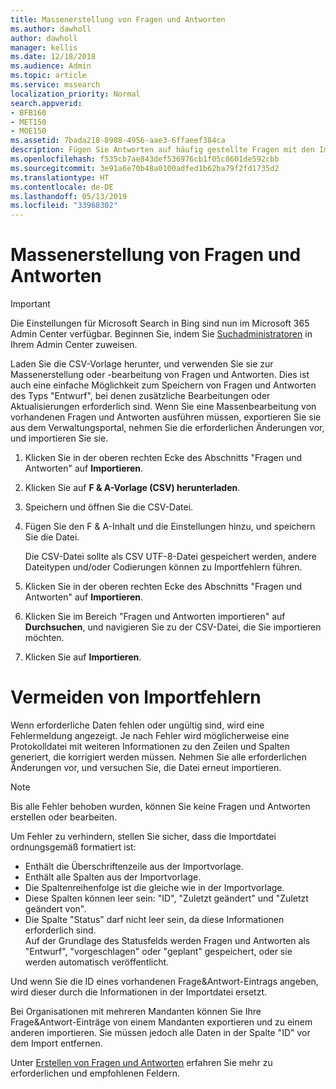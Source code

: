 ```yaml
---
title: Massenerstellung von Fragen und Antworten
ms.author: dawholl
author: dawholl
manager: kellis
ms.date: 12/18/2018
ms.audience: Admin
ms.topic: article
ms.service: mssearch
localization_priority: Normal
search.appverid:
- BFB160
- MET150
- MOE150
ms.assetid: 7bada218-8908-4956-aae3-6ffaeef384ca
description: Fügen Sie Antworten auf häufig gestellte Fragen mit den Importtools im Microsoft Search-Verwaltungsportal schnell hinzu.
ms.openlocfilehash: f535cb7ae843def536976cb1f05c8601de592cbb
ms.sourcegitcommit: 3e91a6e70b48a0100adfed1b62ba79f2fd1735d2
ms.translationtype: HT
ms.contentlocale: de-DE
ms.lasthandoff: 05/13/2019
ms.locfileid: "33968302"
---
```

# <a name="bulk-create-qas"></a>Massenerstellung von Fragen und Antworten

> [!IMPORTANT]
> Die Einstellungen für Microsoft Search in Bing sind nun im Microsoft 365 Admin Center verfügbar. Beginnen Sie, indem Sie [Suchadministratoren](https://docs.microsoft.com/de-DE/microsoftsearch/setup-microsoft-search#step-2-assign-search-admin-and-search-editor) in Ihrem Admin Center zuweisen.
    
Laden Sie die CSV-Vorlage herunter, und verwenden Sie sie zur Massenerstellung oder -bearbeitung von Fragen und Antworten. Dies ist auch eine einfache Möglichkeit zum Speichern von Fragen und Antworten des Typs "Entwurf", bei denen zusätzliche Bearbeitungen oder Aktualisierungen erforderlich sind. Wenn Sie eine Massenbearbeitung von vorhandenen Fragen und Antworten ausführen müssen, exportieren Sie sie aus dem Verwaltungsportal, nehmen Sie die erforderlichen Änderungen vor, und importieren Sie sie.
  
1. Klicken Sie in der oberen rechten Ecke des Abschnitts "Fragen und Antworten" auf **Importieren**.
    
2. Klicken Sie auf **F & A-Vorlage (CSV) herunterladen**.
    
3. Speichern und öffnen Sie die CSV-Datei.
    
4. Fügen Sie den F & A-Inhalt und die Einstellungen hinzu, und speichern Sie die Datei.

    Die CSV-Datei sollte als CSV UTF-8-Datei gespeichert werden, andere Dateitypen und/oder Codierungen können zu Importfehlern führen.
    
5. Klicken Sie in der oberen rechten Ecke des Abschnitts "Fragen und Antworten" auf **Importieren**.
    
6. Klicken Sie im Bereich "Fragen und Antworten importieren" auf **Durchsuchen**, und navigieren Sie zu der CSV-Datei, die Sie importieren möchten. 
    
7. Klicken Sie auf **Importieren**.

# <a name="prevent-import-errors"></a>Vermeiden von Importfehlern      
Wenn erforderliche Daten fehlen oder ungültig sind, wird eine Fehlermeldung angezeigt. Je nach Fehler wird möglicherweise eine Protokolldatei mit weiteren Informationen zu den Zeilen und Spalten generiert, die korrigiert werden müssen. Nehmen Sie alle erforderlichen Änderungen vor, und versuchen Sie, die Datei erneut importieren.

> [!NOTE]
> Bis alle Fehler behoben wurden, können Sie keine Fragen und Antworten erstellen oder bearbeiten. 

Um Fehler zu verhindern, stellen Sie sicher, dass die Importdatei ordnungsgemäß formatiert ist:
- Enthält die Überschriftenzeile aus der Importvorlage.
- Enthält alle Spalten aus der Importvorlage.
- Die Spaltenreihenfolge ist die gleiche wie in der Importvorlage.
- Diese Spalten können leer sein: "ID", "Zuletzt geändert" und "Zuletzt geändert von".
- Die Spalte "Status" darf nicht leer sein, da diese Informationen erforderlich sind.  
Auf der Grundlage des Statusfelds werden Fragen und Antworten als "Entwurf", "vorgeschlagen" oder "geplant" gespeichert, oder sie werden automatisch veröffentlicht.

Und wenn Sie die ID eines vorhandenen Frage&Antwort-Eintrags angeben, wird dieser durch die Informationen in der Importdatei ersetzt.

Bei Organisationen mit mehreren Mandanten können Sie Ihre Frage&Antwort-Einträge von einem Mandanten exportieren und zu einem anderen importieren. Sie müssen jedoch alle Daten in der Spalte "ID" vor dem Import entfernen.

Unter [Erstellen von Fragen und Antworten](create-qas.md) erfahren Sie mehr zu erforderlichen und empfohlenen Feldern.

  

